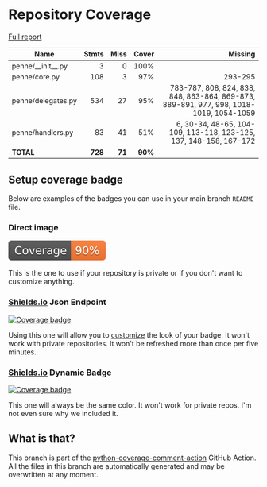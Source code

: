 # Repository Coverage

[Full report](https://htmlpreview.github.io/?https://github.com/InsightCenterNoodles/Penne/blob/python-coverage-comment-action-data/htmlcov/index.html)

| Name                  |    Stmts |     Miss |   Cover |   Missing |
|---------------------- | -------: | -------: | ------: | --------: |
| penne/\_\_init\_\_.py |        3 |        0 |    100% |           |
| penne/core.py         |      108 |        3 |     97% |   293-295 |
| penne/delegates.py    |      534 |       27 |     95% |783-787, 808, 824, 838, 848, 863-864, 869-873, 889-891, 977, 998, 1018-1019, 1054-1059 |
| penne/handlers.py     |       83 |       41 |     51% |6, 30-34, 48-65, 104-109, 113-118, 123-125, 137, 148-158, 167-172 |
|             **TOTAL** |  **728** |   **71** | **90%** |           |


## Setup coverage badge

Below are examples of the badges you can use in your main branch `README` file.

### Direct image

[![Coverage badge](https://raw.githubusercontent.com/InsightCenterNoodles/Penne/python-coverage-comment-action-data/badge.svg)](https://htmlpreview.github.io/?https://github.com/InsightCenterNoodles/Penne/blob/python-coverage-comment-action-data/htmlcov/index.html)

This is the one to use if your repository is private or if you don't want to customize anything.

### [Shields.io](https://shields.io) Json Endpoint

[![Coverage badge](https://img.shields.io/endpoint?url=https://raw.githubusercontent.com/InsightCenterNoodles/Penne/python-coverage-comment-action-data/endpoint.json)](https://htmlpreview.github.io/?https://github.com/InsightCenterNoodles/Penne/blob/python-coverage-comment-action-data/htmlcov/index.html)

Using this one will allow you to [customize](https://shields.io/endpoint) the look of your badge.
It won't work with private repositories. It won't be refreshed more than once per five minutes.

### [Shields.io](https://shields.io) Dynamic Badge

[![Coverage badge](https://img.shields.io/badge/dynamic/json?color=brightgreen&label=coverage&query=%24.message&url=https%3A%2F%2Fraw.githubusercontent.com%2FInsightCenterNoodles%2FPenne%2Fpython-coverage-comment-action-data%2Fendpoint.json)](https://htmlpreview.github.io/?https://github.com/InsightCenterNoodles/Penne/blob/python-coverage-comment-action-data/htmlcov/index.html)

This one will always be the same color. It won't work for private repos. I'm not even sure why we included it.

## What is that?

This branch is part of the
[python-coverage-comment-action](https://github.com/marketplace/actions/python-coverage-comment)
GitHub Action. All the files in this branch are automatically generated and may be
overwritten at any moment.